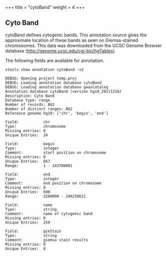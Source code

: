 
+++
title = "cytoBand"
weight = 4
+++

## Cyto Band

cytoBand defines cytogenic bands. This annotation source gives the approximate location of these bands as seen on Giemsa-stained chromosomes. This data was downloaded from the UCSC Genome Browser database (<http://genome.ucsc.edu/cgi-bin/hgTables>). 

The following fields are available for annotation. 



    vtools show annotation cytoBand -v2
    
    DEBUG: Opening project temp.proj
    DEBUG: Loading annotation database cytoBand
    DEBUG: Loading annotation database gwasCatalog
    Annotation database cytoBand (version hg19_20111216)
    Description: Cyto Band
    Database type: range
    Number of records: 862
    Number of distinct ranges: 862
    Reference genome hg19: ['chr', 'begin', 'end']
    
    Field:           chr
    Type:            chromosome
    Missing entries: 0 
    Unique Entries:  24
    
    Field:           begin
    Type:            integer
    Comment:         start position on chromosome
    Missing entries: 0 
    Unique Entries:  667
    Range:           1 - 243700001
    
    Field:           end
    Type:            integer
    Comment:         end position on chromosome
    Missing entries: 0 
    Unique Entries:  690
    Range:           2200000 - 249250621
    
    Field:           name
    Type:            string
    Comment:         name of cytogenic band
    Missing entries: 0 
    Unique Entries:  259
    
    Field:           gieStain
    Type:            string
    Comment:         giemsa stain results
    Missing entries: 0 
    Unique Entries:  8